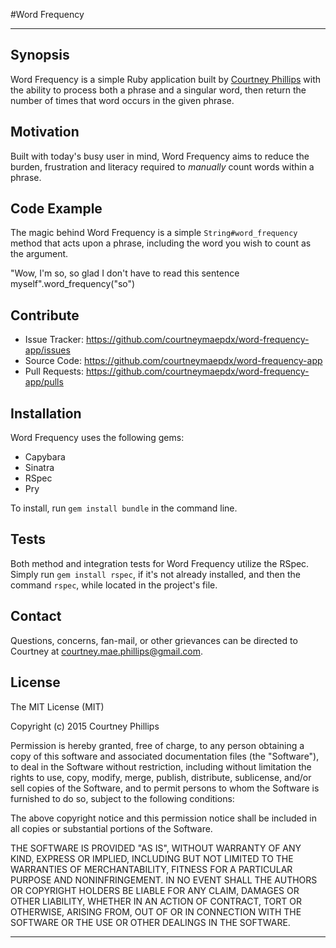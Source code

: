 #Word Frequency

---

## Synopsis

Word Frequency is a simple Ruby application built by [Courtney Phillips](https://github.com/courtneymaepdx) with the ability to process both a phrase and a singular word, then return the number of times that word occurs in the given phrase.

## Motivation

Built with today's busy user in mind, Word Frequency aims to reduce the burden, frustration and literacy required to _manually_ count words within a phrase.  

## Code Example

The magic behind Word Frequency is a simple `String#word_frequency` method that acts upon a phrase, including the word you wish to count as the argument.

  "Wow, I'm so, so glad I don't have to read this sentence myself".word_frequency("so")

## Contribute

  - Issue Tracker: https://github.com/courtneymaepdx/word-frequency-app/issues
  - Source Code: https://github.com/courtneymaepdx/word-frequency-app
  - Pull Requests: https://github.com/courtneymaepdx/word-frequency-app/pulls

## Installation

Word Frequency uses the following gems:

  - Capybara
  - Sinatra
  - RSpec
  - Pry

To install, run `gem install bundle` in the command line.

## Tests

Both method and integration tests for Word Frequency utilize the RSpec. Simply run `gem install rspec`, if it's not already installed, and then the command `rspec`, while located in the project's file.

## Contact

Questions, concerns, fan-mail, or other grievances can be directed to Courtney at <courtney.mae.phillips@gmail.com>.

## License

The MIT License (MIT)

Copyright (c) 2015 Courtney Phillips

Permission is hereby granted, free of charge, to any person obtaining a copy
of this software and associated documentation files (the "Software"), to deal
in the Software without restriction, including without limitation the rights
to use, copy, modify, merge, publish, distribute, sublicense, and/or sell
copies of the Software, and to permit persons to whom the Software is
furnished to do so, subject to the following conditions:

The above copyright notice and this permission notice shall be included in
all copies or substantial portions of the Software.

THE SOFTWARE IS PROVIDED "AS IS", WITHOUT WARRANTY OF ANY KIND, EXPRESS OR
IMPLIED, INCLUDING BUT NOT LIMITED TO THE WARRANTIES OF MERCHANTABILITY,
FITNESS FOR A PARTICULAR PURPOSE AND NONINFRINGEMENT. IN NO EVENT SHALL THE
AUTHORS OR COPYRIGHT HOLDERS BE LIABLE FOR ANY CLAIM, DAMAGES OR OTHER
LIABILITY, WHETHER IN AN ACTION OF CONTRACT, TORT OR OTHERWISE, ARISING FROM,
OUT OF OR IN CONNECTION WITH THE SOFTWARE OR THE USE OR OTHER DEALINGS IN
THE SOFTWARE.

---
